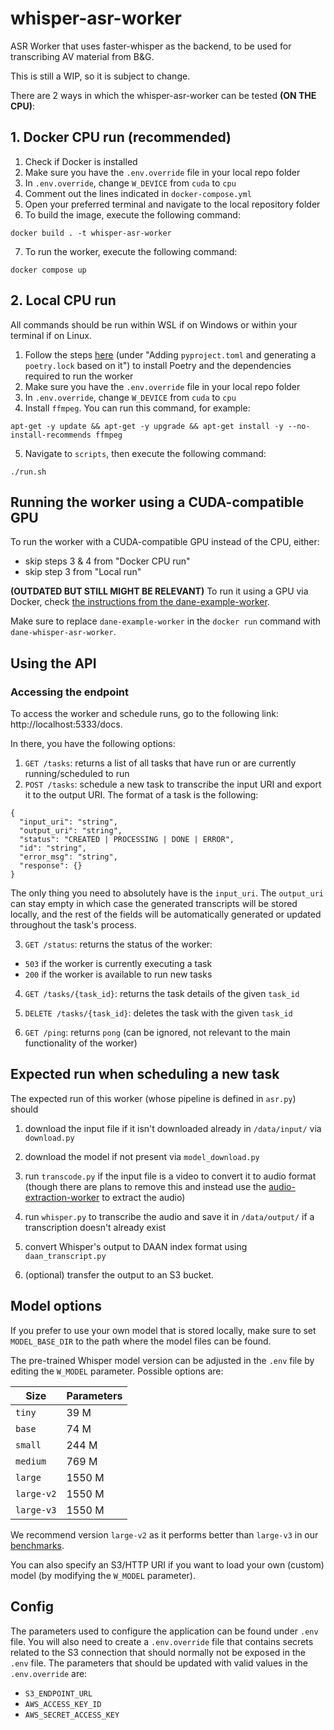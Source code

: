 # whisper-asr-worker

ASR Worker that uses faster-whisper as the backend, to be used for transcribing AV material from B&G.

This is still a WIP, so it is subject to change.

There are 2 ways in which the whisper-asr-worker can be tested **(ON THE CPU)**:

## 1. Docker CPU run (recommended)

1. Check if Docker is installed
2. Make sure you have the `.env.override` file in your local repo folder
3. In `.env.override`, change `W_DEVICE` from `cuda` to `cpu`
4. Comment out the lines indicated in `docker-compose.yml`
5. Open your preferred terminal and navigate to the local repository folder
6. To build the image, execute the following command:
```
docker build . -t whisper-asr-worker
```
7. To run the worker, execute the following command:
```
docker compose up
```

## 2. Local CPU run

All commands should be run within WSL if on Windows or within your terminal if on Linux.

1. Follow the steps [here](https://github.com/beeldengeluid/dane-example-worker/wiki/Setting-up-a-new-worker) (under "Adding `pyproject.toml` and generating a `poetry.lock` based on it") to install Poetry and the dependencies required to run the worker
2. Make sure you have the `.env.override` file in your local repo folder
3. In `.env.override`, change `W_DEVICE` from `cuda` to `cpu`
4. Install `ffmpeg`. You can run this command, for example:
```
apt-get -y update && apt-get -y upgrade && apt-get install -y --no-install-recommends ffmpeg
```
5. Navigate to `scripts`, then execute the following command:
```
./run.sh
```

## Running the worker using a CUDA-compatible GPU

To run the worker with a CUDA-compatible GPU instead of the CPU, either:
- skip steps 3 & 4 from "Docker CPU run"
- skip step 3 from "Local run"

**(OUTDATED BUT STILL MIGHT BE RELEVANT)** To run it using a GPU via Docker, check [the instructions from the dane-example-worker](https://github.com/beeldengeluid/dane-example-worker/wiki/Containerization#running-the-container-locally-using-cuda-compatible-gpu).

Make sure to replace `dane-example-worker` in the `docker run` command with `dane-whisper-asr-worker`.

## Using the API
### Accessing the endpoint

To access the worker and schedule runs, go to the following link: http://localhost:5333/docs.

In there, you have the following options:
1. `GET /tasks`: returns a list of all tasks that have run or are currently running/scheduled to run
2. `POST /tasks`: schedule a new task to transcribe the input URI and export it to the output URI. The format of a task is the following:
```
{
  "input_uri": "string",
  "output_uri": "string",
  "status": "CREATED | PROCESSING | DONE | ERROR",
  "id": "string",
  "error_msg": "string",
  "response": {}
}
```

The only thing you need to absolutely have is the `input_uri`. The `output_uri` can stay empty in which case the generated transcripts will be stored locally, and the rest of the fields will be automatically generated or updated throughout the task's process.

3. `GET /status`: returns the status of the worker:
- `503` if the worker is currently executing a task
- `200` if the worker is available to run new tasks

4. `GET /tasks/{task_id}`: returns the task details of the given `task_id`

5. `DELETE /tasks/{task_id}`: deletes the task with the given `task_id`

6. `GET /ping`: returns `pong` (can be ignored, not relevant to the main functionality of the worker)

## Expected run when scheduling a new task

The expected run of this worker (whose pipeline is defined in `asr.py`) should

1. download the input file if it isn't downloaded already in `/data/input/` via `download.py`

2. download the model if not present via `model_download.py`

3. run `transcode.py` if the input file is a video to convert it to audio format (though there are plans to remove this and instead use the [audio-extraction-worker](https://github.com/beeldengeluid/audio-extraction-worker/) to extract the audio)

4. run `whisper.py` to transcribe the audio and save it in `/data/output/` if a transcription doesn't already exist
5. convert Whisper's output to DAAN index format using `daan_transcript.py`
6. (optional) transfer the output to an S3 bucket.

## Model options

If you prefer to use your own model that is stored locally, make sure to set `MODEL_BASE_DIR` to the path where the model files can be found.

The pre-trained Whisper model version can be adjusted in the `.env` file by editing the `W_MODEL` parameter. Possible options are:

|Size|Parameters|
|---|---|
|`tiny`|39 M|
|`base`|74 M|
|`small`|244 M|
|`medium`|769 M|
|`large`|1550 M|
|`large-v2`|1550 M|
|`large-v3`|1550 M|

We recommend version `large-v2` as it performs better than `large-v3` in our [benchmarks](https://opensource-spraakherkenning-nl.github.io/ASR_NL_results/NISV/bn_nl/res_labelled.html).

You can also specify an S3/HTTP URI if you want to load your own (custom) model (by modifying the `W_MODEL` parameter).

## Config

The parameters used to configure the application can be found under `.env` file. You will also need to create a `.env.override` file that contains secrets related to the S3 connection that should normally not be exposed in the `.env` file. The parameters that should be updated with valid values in the `.env.override` are:

- `S3_ENDPOINT_URL`
- `AWS_ACCESS_KEY_ID`
- `AWS_SECRET_ACCESS_KEY`
